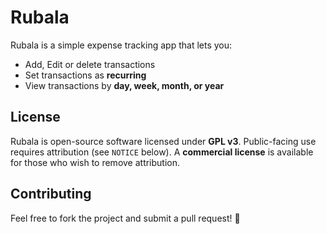 # Rubala

Rubala is a simple expense tracking app that lets you:

- Add, Edit or delete transactions
- Set transactions as **recurring**
- View transactions by **day, week, month, or year**

## License

Rubala is open-source software licensed under **GPL v3**.
Public-facing use requires attribution (see `NOTICE` below). A **commercial license** is available for those who wish to remove attribution.

## Contributing
Feel free to fork the project and submit a pull request! 🚀
